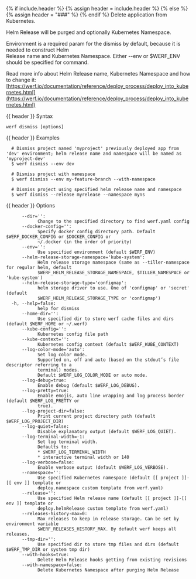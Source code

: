 {% if include.header %}
{% assign header = include.header %}
{% else %}
{% assign header = "###" %}
{% endif %}
Delete application from Kubernetes.

Helm Release will be purged and optionally Kubernetes Namespace.

Environment is a required param for the dismiss by default, because it is needed to construct Helm  
Release name and Kubernetes Namespace. Either --env or $WERF_ENV should be specified for command.

Read more info about Helm Release name, Kubernetes Namespace and how to change it:                  
[https://werf.io/documentation/reference/deploy_process/deploy_into_kubernetes.html](https://werf.io/documentation/reference/deploy_process/deploy_into_kubernetes.html)

{{ header }} Syntax

```shell
werf dismiss [options]
```

{{ header }} Examples

```shell
  # Dismiss project named 'myproject' previously deployed app from 'dev' environment; helm release name and namespace will be named as 'myproject-dev'
  $ werf dismiss --env dev

  # Dismiss project with namespace
  $ werf dismiss --env my-feature-branch --with-namespace

  # Dismiss project using specified helm release name and namespace
  $ werf dismiss --release myrelease --namespace myns
```

{{ header }} Options

```shell
      --dir='':
            Change to the specified directory to find werf.yaml config
      --docker-config='':
            Specify docker config directory path. Default $WERF_DOCKER_CONFIG or $DOCKER_CONFIG or  
            ~/.docker (in the order of priority)
      --env='':
            Use specified environment (default $WERF_ENV)
      --helm-release-storage-namespace='kube-system':
            Helm release storage namespace (same as --tiller-namespace for regular helm, default    
            $WERF_HELM_RELEASE_STORAGE_NAMESPACE, $TILLER_NAMESPACE or 'kube-system')
      --helm-release-storage-type='configmap':
            helm storage driver to use. One of 'configmap' or 'secret' (default                     
            $WERF_HELM_RELEASE_STORAGE_TYPE or 'configmap')
  -h, --help=false:
            help for dismiss
      --home-dir='':
            Use specified dir to store werf cache files and dirs (default $WERF_HOME or ~/.werf)
      --kube-config='':
            Kubernetes config file path
      --kube-context='':
            Kubernetes config context (default $WERF_KUBE_CONTEXT)
      --log-color-mode='auto':
            Set log color mode.
            Supported on, off and auto (based on the stdout’s file descriptor referring to a        
            terminal) modes.
            Default $WERF_LOG_COLOR_MODE or auto mode.
      --log-debug=true:
            Enable debug (default $WERF_LOG_DEBUG).
      --log-pretty=true:
            Enable emojis, auto line wrapping and log process border (default $WERF_LOG_PRETTY or   
            true).
      --log-project-dir=false:
            Print current project directory path (default $WERF_LOG_PROJECT_DIR)
      --log-quiet=false:
            Disable explanatory output (default $WERF_LOG_QUIET).
      --log-terminal-width=-1:
            Set log terminal width.
            Defaults to:
            * $WERF_LOG_TERMINAL_WIDTH
            * interactive terminal width or 140
      --log-verbose=false:
            Enable verbose output (default $WERF_LOG_VERBOSE).
      --namespace='':
            Use specified Kubernetes namespace (default [[ project ]]-[[ env ]] template or         
            deploy.namespace custom template from werf.yaml)
      --release='':
            Use specified Helm release name (default [[ project ]]-[[ env ]] template or            
            deploy.helmRelease custom template from werf.yaml)
      --releases-history-max=0:
            Max releases to keep in release storage. Can be set by environment variable             
            $WERF_RELEASES_HISTORY_MAX. By default werf keeps all releases.
      --tmp-dir='':
            Use specified dir to store tmp files and dirs (default $WERF_TMP_DIR or system tmp dir)
      --with-hooks=true:
            Delete Helm Release hooks getting from existing revisions
      --with-namespace=false:
            Delete Kubernetes Namespace after purging Helm Release
```

